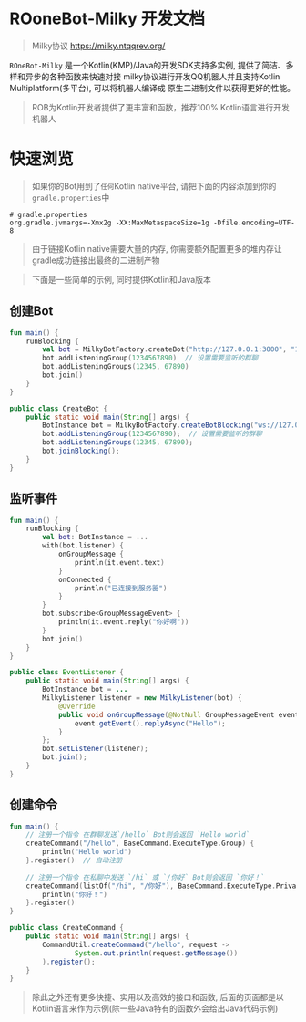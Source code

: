 # ROoneBot-Milky 开发文档

> Milky协议 https://milky.ntqqrev.org/

`ROneBot-Milky` 是一个Kotlin(KMP)/Java的开发SDK支持多实例, 提供了简洁、多样和异步的各种函数来快速对接
milky协议进行开发QQ机器人并且支持Kotlin Multiplatform(多平台), 可以将机器人编译成
原生二进制文件以获得更好的性能。

> ROB为Kotlin开发者提供了更丰富和函数，推荐100% Kotlin语言进行开发机器人

# 快速浏览

> 如果你的Bot用到了`任何`Kotlin native平台, 请把下面的内容添加到你的`gradle.properties`中

```properties
# gradle.properties
org.gradle.jvmargs=-Xmx2g -XX:MaxMetaspaceSize=1g -Dfile.encoding=UTF-8
```

> 由于链接Kotlin native需要大量的内存, 你需要额外配置更多的堆内存让gradle成功链接出最终的二进制产物

> 下面是一些简单的示例, 同时提供Kotlin和Java版本

## 创建Bot

```kotlin
fun main() {
    runBlocking {
        val bot = MilkyBotFactory.createBot("http://127.0.0.1:3000", "114514")
        bot.addListeningGroup(1234567890)  // 设置需要监听的群聊
        bot.addListeningGroups(12345, 67890)
        bot.join()
    }
}
```

```java
public class CreateBot {
    public static void main(String[] args) {
        BotInstance bot = MilkyBotFactory.createBotBlocking("ws://127.0.0.1:3000", "114514");
        bot.addListeningGroup(1234567890);  // 设置需要监听的群聊
        bot.addListeningGroups(12345, 67890);
        bot.joinBlocking();
    }
}
```

## 监听事件

```kotlin
fun main() {
    runBlocking {
        val bot: BotInstance = ...
        with(bot.listener) {
            onGroupMessage {
                println(it.event.text)
            }
            onConnected {
                println("已连接到服务器")
            }
        }
        bot.subscribe<GroupMessageEvent> {
            println(it.event.reply("你好啊"))
        }
        bot.join()
    }
}
```

```java
public class EventListener {
    public static void main(String[] args) {
        BotInstance bot = ...
        MilkyListener listener = new MilkyListener(bot) {
            @Override
            public void onGroupMessage(@NotNull GroupMessageEvent event) {
                event.getEvent().replyAsync("Hello");
            }
        };
        bot.setListener(listener);
        bot.join();
    }
}
```

## 创建命令

```kotlin
fun main() {
    // 注册一个指令 在群聊发送`/hello` Bot则会返回 `Hello world`
    createCommand("/hello", BaseCommand.ExecuteType.Group) {
        println("Hello world")
    }.register()  // 自动注册
    
    // 注册一个指令 在私聊中发送 `/hi` 或 `/你好` Bot则会返回 `你好！`
    createCommand(listOf("/hi", "/你好"), BaseCommand.ExecuteType.Private) {
        println("你好！")
    }.register()
}
```

```java
public class CreateCommand {
    public static void main(String[] args) {
        CommandUtil.createCommand("/hello", request ->
                System.out.println(request.getMessage())
        ).register();
    }
}
```

> 除此之外还有更多快捷、实用以及高效的接口和函数, 后面的页面都是以Kotlin语言来作为示例(除一些Java特有的函数外会给出Java代码示例)